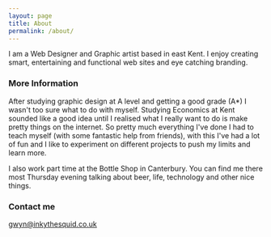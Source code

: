 ```yaml
---
layout: page
title: About
permalink: /about/
---
```


I am a Web Designer and Graphic artist based in east Kent. I enjoy creating smart, entertaining and functional web sites and eye catching branding.

### More Information

After studying graphic design at A level and getting a good grade (A*) I wasn't too sure what to do with myself. Studying Economics at Kent sounded like a good idea until I realised what I really want to do is make pretty things on the internet. So pretty much everything I've done I had to teach myself (with some fantastic help from friends), with this I've had a lot of fun and I like to experiment on different projects to push my limits and learn more.

I also work part time at the Bottle Shop in Canterbury. You can find me there most Thursday evening talking about beer, life, technology and other nice things.

### Contact me

[gwyn@inkythesquid.co.uk](mailto:email@domain.com)

